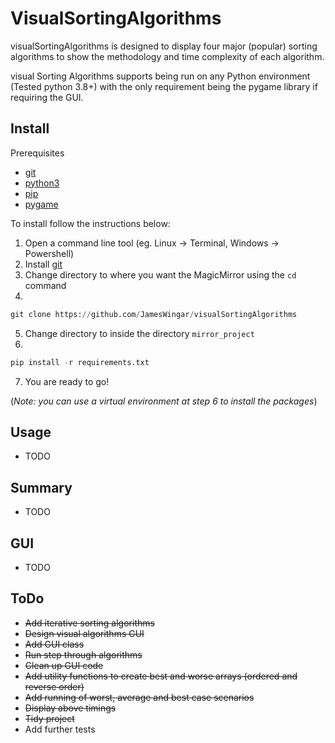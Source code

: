 ﻿# VisualSortingAlgorithms

visualSortingAlgorithms is designed to display four major (popular) sorting algorithms to show the methodology and time complexity of each algorithm.    

visual Sorting Algorithms supports being run on any Python environment (Tested python 3.8+) with the only requirement being the pygame library if requiring the GUI.

## Install
Prerequisites
* [git](https://git-scm.com/downloads)
* [python3](https://www.python.org/download/releases/3.0/)
* [pip](https://pypi.org/project/pip/)
* [pygame](https://www.pygame.org/)

To install follow the instructions below:
1. Open a command line tool (eg. Linux -> Terminal, Windows -> Powershell)
2. Install [git](https://git-scm.com/downloads)
3. Change directory to where you want the MagicMirror using the `cd` command
4. 
```python
git clone https://github.com/JamesWingar/visualSortingAlgorithms
```
5. Change directory to inside the directory `mirror_project`
6. 
```python
pip install -r requirements.txt
```
7. You are ready to go!

(*Note: you can use a virtual environment at step 6 to install the packages*)

## Usage
* TODO

## Summary
* TODO

## GUI
* TODO

## ToDo
* ~~Add iterative sorting algorithms~~
* ~~Design visual algorithms GUI~~
* ~~Add GUI class~~
* ~~Run step through algorithms~~
* ~~Clean up GUI code~~
* ~~Add utility functions to create best and worse arrays (ordered and reverse order)~~
* ~~Add running of worst, average and best case scenarios~~
* ~~Display above timings~~
* ~~Tidy project~~
* Add further tests
